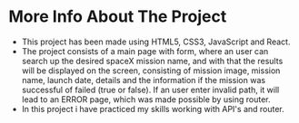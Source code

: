 # More Info About The Project
- This project has been made using HTML5, CSS3, JavaScript and React. 
- The project consists of a main page with form, where an user can search up the desired spaceX mission name, and with that the results will be displayed on the screen, consisting of mission image, mission name, launch date, details and the information if the mission was successful of failed (true or false). If an user enter invalid path, it will lead to an ERROR page, which was made possible by using router. 
- In this project i have practiced my skills working with API's and router.
